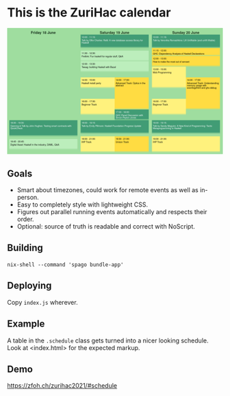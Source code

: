 # This is the ZuriHac calendar

![](example.png)

## Goals

* Smart about timezones, could work for remote events as well as in-person.
* Easy to completely style with lightweight CSS.
* Figures out parallel running events automatically and respects their order.
* Optional: source of truth is readable and correct with NoScript.

## Building

    nix-shell --command 'spago bundle-app'

## Deploying

Copy `index.js` wherever.

## Example

A table in the `.schedule` class gets turned into a nicer looking schedule.
Look at <index.html> for the expected markup.


## Demo

<https://zfoh.ch/zurihac2021/#schedule>
